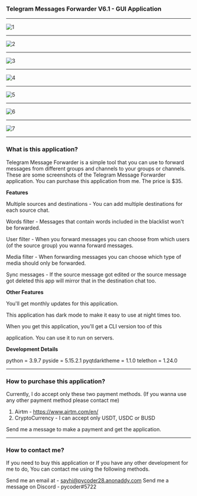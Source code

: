 ### Telegram Messages Forwarder V6.1 - GUI Application

------------

<img src="https://i.ibb.co/gwFmZF0/1.png" alt="1" border="0">

------------


<img src="https://i.ibb.co/hmSSnqb/2.png" alt="2" border="0">

------------


<img src="https://i.ibb.co/GpGwy0B/3.png" alt="3" border="0">

------------


<img src="https://i.ibb.co/xqqtNbm/4.png" alt="4" border="0">

------------


<img src="https://i.ibb.co/gwy8fdS/5.png" alt="5" border="0">

------------


<img src="https://i.ibb.co/f9SFTKB/6.png" alt="6" border="0">

------------


<img src="https://i.ibb.co/pRmGTjW/7.png" alt="7" border="0">

------------



### What is this application?
Telegram Message Forwarder is a simple tool that you can use to forward messages from different groups and channels to your groups or channels. These are some screenshots of the Telegram Message Forwarder application. You can purchase this application from me. The price is $35.

**Features**

Multiple sources and destinations - You can add multiple destinations for each source chat.

Words filter - Messages that contain words included in the blacklist won't be forwarded.

User filter - When you forward messages you can choose from which users (of the source group) you wanna forward messages.

Media filter - When forwarding messages you can choose which type of media should only be forwarded.

Sync messages - If the source message got edited or the source message got deleted this app will mirror that in the destination chat too.

**Other Features**

You'll get monthly updates for this application.

This application has dark mode to make it easy to use at night times too.

When you get this application, you'll get a CLI version too of this 

application. You can use it to run on servers.

**Development Details**

python = 3.9.7
pyside = 5.15.2.1
pyqtdarktheme = 1.1.0
telethon = 1.24.0

------------

### How to purchase this application?
Currently, I do accept only these two payment methods. (If you wanna use any other payment method please contact me)
1. Airtm - https://www.airtm.com/en/
2. CryptoCurrency - I can accept only USDT, USDC or BUSD

Send me a message to make a payment and get the application.

------------

### How to contact me?
If you need to buy this application or If you have any other development for me to do, You can contact me using the following methods.

Send me an email at - sayhi@pycoder28.anonaddy.com
Send me a message on Discord - pycoder#5722
